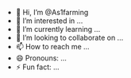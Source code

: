 - 👋 Hi, I’m @As1farming
- 👀 I’m interested in ...
- 🌱 I’m currently learning ...
- 💞️ I’m looking to collaborate on ...
- 📫 How to reach me ...
- 😄 Pronouns: ...
- ⚡ Fun fact: ...

<!---
As1farming/As1farming is a ✨ special ✨ repository because its `README.md` (this file) appears on your GitHub profile.
You can click the Preview link to take a look at your changes.
--->
